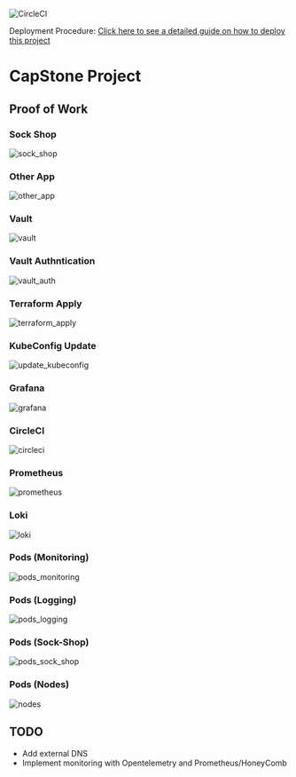 ![CircleCI](https://img.shields.io/circleci/build/github/philemonnwanne/capstone)

Deployment Procedure: [Click here to see a detailed guide on how to deploy this project](https://github.com/philemonnwanne/capstone/blob/main/Deployment.md)

# CapStone Project

## Proof of Work

### Sock Shop
![sock_shop](https://github.com/philemonnwanne/capstone/blob/main/images/sock_shop.png)

### Other App
![other_app](https://github.com/philemonnwanne/capstone/blob/main/images/other_app.png)

### Vault
![vault](https://github.com/philemonnwanne/capstone/blob/main/images/vault.png)

### Vault Authntication
![vault_auth](https://github.com/philemonnwanne/capstone/blob/main/images/vault_auth.png)

### Terraform Apply
![terraform_apply](https://github.com/philemonnwanne/capstone/blob/main/images/apply_output.png)

### KubeConfig Update
![update_kubeconfig](https://github.com/philemonnwanne/capstone/blob/main/images/update_kubeconfig.png)

### Grafana
![grafana](https://github.com/philemonnwanne/capstone/blob/main/images/grafana.png)

### CircleCI
![circleci](https://github.com/philemonnwanne/capstone/blob/main/images/ci_cd.png)

### Prometheus
![prometheus](https://github.com/philemonnwanne/capstone/blob/main/images/prometheus.png)

### Loki
![loki](https://github.com/philemonnwanne/capstone/blob/main/images/loki.png)

### Pods (Monitoring)
![pods_monitoring](https://github.com/philemonnwanne/capstone/blob/main/images/pods_monitoring.png)

### Pods (Logging)
![pods_logging](https://github.com/philemonnwanne/capstone/blob/main/images/pods_logging.png)

### Pods (Sock-Shop)
![pods_sock_shop](https://github.com/philemonnwanne/capstone/blob/main/images/pods_sock_shop.png)

### Pods (Nodes)
![nodes](https://github.com/philemonnwanne/capstone/blob/main/images/nodes.png)

## TODO
- Add external DNS
- Implement monitoring with Opentelemetry and Prometheus/HoneyComb
